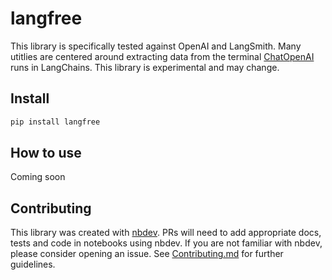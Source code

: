 # langfree

<!-- WARNING: THIS FILE WAS AUTOGENERATED! DO NOT EDIT! -->

This library is specifically tested against OpenAI and LangSmith. Many
utitlies are centered around extracting data from the terminal
[ChatOpenAI](https://api.python.langchain.com/en/latest/chat_models/langchain.chat_models.openai.ChatOpenAI.html)
runs in LangChains. This library is experimental and may change.

## Install

``` sh
pip install langfree
```

## How to use

Coming soon

## Contributing

This library was created with [nbdev](https://nbdev.fast.ai/). PRs will
need to add appropriate docs, tests and code in notebooks using nbdev.
If you are not familiar with nbdev, please consider opening an issue.
See
[Contributing.md](https://github.com/parlance-labs/langfree/blob/main/CONTRIBUTING.md)
for further guidelines.
